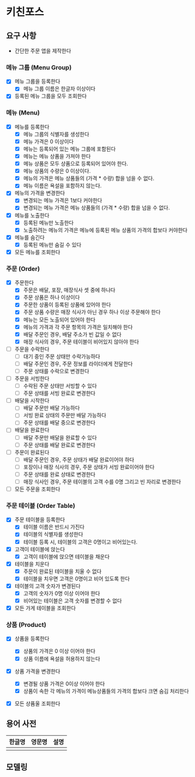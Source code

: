 # 키친포스

## 요구 사항
- 간단한 주문 앱을 제작한다

### 메뉴 그룹 (Menu Group)
- [x] 메뉴 그룹을 등록한다
    - [x] 메뉴 그룹 이름은 한글자 이상이다
- [x] 등록된 메뉴 그룹을 모두 조회한다

### 메뉴 (Menu)
- [x] 메뉴를 등록한다
    - [x] 메뉴 그룹의 식별자를 생성한다
    - [x] 메뉴 가격은 0 이상이다
    - [x] 메뉴는 등록되어 있는 메뉴 그룹에 포함된다
    - [x] 메뉴는 메뉴 상품을 가져야 한다
    - [x] 메뉴 상품은 모두 상품으로 등록되어 있어야 한다.
    - [x] 메뉴 상품의 수량은 0 이상이다.
    - [x] 메뉴의 가격은 메뉴 상품들의 (가격 * 수량) 합을 넘을 수 없다.
    - [x] 메뉴 이름은 욕설을 포함하지 않는다.
- [x] 메뉴의 가격을 변경한다
    - [x] 변경되는 메뉴 가격은 1보다 커야한다
    - [x] 변경되는 메뉴 가격은 메뉴 상품들의 (가격 * 수량) 합을 넘을 수 없다.
- [x] 메뉴를 노출한다
    - [x] 등록된 메뉴만 노출한다
    - [x] 노출하려는 메뉴의 가격은 메뉴에 등록된 메뉴 상품의 가격의 합보다 커야한다
- [x] 메뉴를 숨긴다
    - [x] 등록된 메뉴만 숨길 수 있다
- [x] 모든 메뉴를 조회한다

### 주문 (Order)
- [x] 주문한다
    - [x] 주문은 배달, 포장, 매장식사 셋 중에 하나다
    - [x] 주문 상품은 하나 이상이다
    - [x] 주문한 상품이 등록된 상품에 있어야 한다
    - [x] 주문 상품 수량은 매장 식사가 아닌 경우 하나 이상 주문해야 한다
    - [x] 메뉴는 모든 노출되어 있어야 한다
    - [x] 메뉴의 가격과 각 주문 항목의 가격은 일치해야 한다
    - [x] 배달 주문인 경우, 배달 주소가 빈 값일 수 없다
    - [x] 매장 식사의 경우, 주문 테이블이 비어있지 않아야 한다
- [ ] 주문을 수락한다
    - [ ] 대기 중인 주문 상태만 수락가능하다
    - [ ] 배달 주문인 경우, 주문 정보를 라이더에게 전달한다
    - [ ] 주문 상태를 수락으로 변경한다
- [ ] 주문을 서빙한다
    - [ ] 수락된 주문 상태만 서빙할 수 있다
    - [ ] 주문 상태를 서빙 완료로 변경한다
- [ ] 배달을 시작한다
    - [ ] 배달 주문만 배달 가능하다
    - [ ] 서빙 완료 상태의 주문만 배달 가능하다
    - [ ] 주문 상태를 배달 중으로 변경한다
- [ ] 배달을 완료한다
    - [ ] 배달 주문만 배달을 완료할 수 있다
    - [ ] 주문 상태를 배달 완료로 변경한다
- [ ] 주문이 완료된다
    - [ ] 배달 주문인 경우, 주문 상태가 배달 완료이어야 하다
    - [ ] 포장이나 매장 식사의 경우, 주문 상태가 서빙 완료이어야 한다
    - [ ] 주문 상태를 완료 상태로 변경한다
    - [ ] 매장 식사인 경우, 주문 테이블의 고객 수를 0명 그리고 빈 자리로 변경한다
- [ ] 모든 주문을 조회한다

### 주문 테이블 (Order Table)
- [x] 주문 테이블을 등록한다
    - [x] 테이블 이름은 반드시 가진다
    - [x] 테이블의 식별자를 생성한다
    - [x] 테이블 등록 시, 테이블의 고객은 0명이고 비어있는다.
- [x] 고객이 테이블에 앉는다
    - [x] 고객이 테이블에 앉으면 테이블을 채운다
- [x] 테이블을 치운다
    - [x] 주문이 완료된 테이블을 치울 수 없다
    - [x] 테이블을 치우면 고객은 0명이고 비어 있도록 한다
- [x] 테이블의 고객 숫자가 변경된다 
    - [x] 고객의 숫자가 0명 이상 이어야 한다
    - [x] 비어있는 테이블은 고객 숫자를 변경할 수 없다
- [x] 모든 가게 테이블을 조회한다

### 상품 (Product)
- [x] 상품을 등록한다
    - [x] 상품의 가격은 0 이상 이어야 한다
    - [x] 상품 이름에 욕설을 허용하지 않는다  
- [x] 상품 가격을 변경한다
    - [x] 변경될 상품 가격은 0이상 이어야 한다
    - [x] 상품이 속한 각 메뉴의 가격이 메뉴상품들의 가격의 합보다 크면 숨김 처리한다
- [x] 모든 상퓸울 조회한다


## 용어 사전

| 한글명 | 영문명 | 설명 |
| --- | --- | --- |
|  |  |  |

## 모델링
